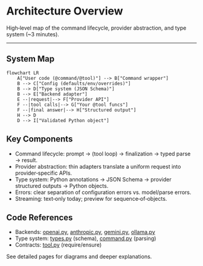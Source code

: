 # Architecture Overview

High‑level map of the command lifecycle, provider abstraction, and type system (~3 minutes).

---

## System Map

```mermaid
flowchart LR
    A["User code (@command/@tool)"] --> B["Command wrapper"]
    B --> C["Config (defaults/env/overrides)"]
    B --> D["Type system (JSON Schema)"]
    B --> E["Backend adapter"]
    E --|request|--> F["Provider API"]
    F --|tool calls|--> G["Your @tool funcs"]
    F --|final answer|--> H["Structured output"]
    H --> D
    D --> I["Validated Python object"]
```

## Key Components

- Command lifecycle: prompt → (tool loop) → finalization → typed parse → result.
- Provider abstraction: thin adapters translate a uniform request into provider‑specific APIs.
- Type system: Python annotations → JSON Schema → provider structured outputs → Python objects.
- Errors: clear separation of configuration errors vs. model/parse errors.
- Streaming: text‑only today; preview for sequence‑of‑objects.

## Code References

- Backends: [openai.py](https://github.com/lydakis/alloy/blob/main/src/alloy/models/openai.py), [anthropic.py](https://github.com/lydakis/alloy/blob/main/src/alloy/models/anthropic.py), [gemini.py](https://github.com/lydakis/alloy/blob/main/src/alloy/models/gemini.py), [ollama.py](https://github.com/lydakis/alloy/blob/main/src/alloy/models/ollama.py)
- Type system: [types.py](https://github.com/lydakis/alloy/blob/main/src/alloy/types.py) (schema), [command.py](https://github.com/lydakis/alloy/blob/main/src/alloy/command.py) (parsing)
- Contracts: [tool.py](https://github.com/lydakis/alloy/blob/main/src/alloy/tool.py) (require/ensure)

See detailed pages for diagrams and deeper explanations.
